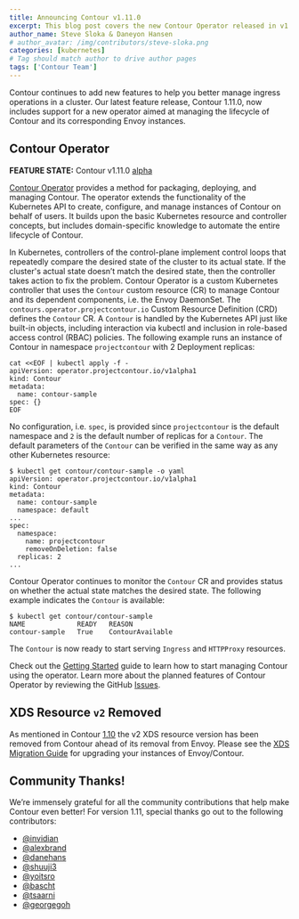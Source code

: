 ```yaml
---
title: Announcing Contour v1.11.0
excerpt: This blog post covers the new Contour Operator released in v1.11.0.
author_name: Steve Sloka & Daneyon Hansen
# author_avatar: /img/contributors/steve-sloka.png
categories: [kubernetes]
# Tag should match author to drive author pages
tags: ['Contour Team']
---
```


Contour continues to add new features to help you better manage ingress operations in a cluster.
Our latest feature release, Contour 1.11.0, now includes support for a new operator aimed at managing the lifecycle of Contour and its corresponding Envoy instances.

## Contour Operator

__FEATURE STATE:__ Contour v1.11.0 [alpha](https://projectcontour.io/resources/deprecation-policy/)

[Contour Operator](https://github.com/projectcontour/contour-operator/blob/main/README.md) provides a method for packaging,
deploying, and managing Contour. The operator extends the functionality of the Kubernetes API to create, configure, and
manage instances of Contour on behalf of users.
It builds upon the basic Kubernetes resource and controller concepts, but includes domain-specific knowledge to automate the entire lifecycle of Contour.

In Kubernetes, controllers of the control-plane implement control loops that repeatedly compare the desired state of the cluster to its actual state.
If the cluster's actual state doesn’t match the desired state, then the controller takes action to fix the problem.
Contour Operator is a custom Kubernetes controller that uses the `Contour` custom resource (CR) to manage Contour and its dependent components, i.e. the Envoy DaemonSet.
The `contours.operator.projectcontour.io` Custom Resource Definition (CRD) defines the `Contour` CR. A `Contour` is handled by the Kubernetes API just like built-in objects, including interaction via kubectl and inclusion in role-based access control (RBAC) policies.
The following example runs an instance of Contour in namespace `projectcontour` with 2 Deployment replicas:
```
cat <<EOF | kubectl apply -f -
apiVersion: operator.projectcontour.io/v1alpha1
kind: Contour
metadata:
  name: contour-sample
spec: {}
EOF
```

No configuration, i.e. `spec`, is provided since `projectcontour` is the default namespace and `2` is the default number
of replicas for a `Contour`.
The default parameters of the `Contour` can be verified in the same way as any other Kubernetes resource:
```
$ kubectl get contour/contour-sample -o yaml
apiVersion: operator.projectcontour.io/v1alpha1
kind: Contour
metadata:
  name: contour-sample
  namespace: default
...
spec:
  namespace:
    name: projectcontour
    removeOnDeletion: false
  replicas: 2
...
```

Contour Operator continues to monitor the `Contour` CR and provides status on whether the actual state matches the desired state. The following example indicates the `Contour` is available:
```
$ kubectl get contour/contour-sample
NAME             READY   REASON
contour-sample   True    ContourAvailable
```

The `Contour` is now ready to start serving `Ingress` and `HTTPProxy` resources.

Check out the [Getting Started](https://projectcontour.io/getting-started/) guide to learn how to start managing Contour using the operator. Learn more about the planned features of Contour Operator by reviewing the GitHub [Issues](https://github.com/projectcontour/contour-operator/issues).

## XDS Resource `v2` Removed

As mentioned in Contour [1.10](https://projectcontour.io/contour_v1100/#envoy-xds-v3-support) the v2 XDS resource version has been removed from Contour ahead of its removal from Envoy.
Please see the [XDS Migration Guide](https://projectcontour.io/guides/xds-migration/) for upgrading your instances of Envoy/Contour.

## Community Thanks!
We’re immensely grateful for all the community contributions that help make Contour even better! For version 1.11, special thanks go out to the following contributors:
- [@invidian](https://github.com/invidian)
- [@alexbrand](https://github.com/alexbrand)
- [@danehans](https://github.com/danehans)
- [@shuuji3](https://github.com/shuuji3)
- [@yoitsro](https://github.com/yoitsro)
- [@bascht](https://github.com/bascht)
- [@tsaarni](https://github.com/tsaarni)
- [@georgegoh](https://github.com/georgegoh)
